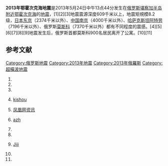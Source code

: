 **2013年鄂霍次克海地震**是2013年5月24日中午13点44分发生在[俄罗斯](../Page/俄罗斯.md "wikilink")[堪察加半岛附近](https://zh.wikipedia.org/wiki/堪察加半岛 "wikilink")[鄂霍次克海](../Page/鄂霍次克海.md "wikilink")的[地震](../Page/地震.md "wikilink")，\[1\]\[2\]\[3\]地震震源深度609千米以上，地震矩規模8.2级，[日本](../Page/日本.md "wikilink")[东京](../Page/东京.md "wikilink")（2374千米以外）、[中国](https://zh.wikipedia.org/wiki/中华人民共和国 "wikilink")[南京](https://zh.wikipedia.org/wiki/南京 "wikilink")（4000千米以外）、[哈萨克斯坦](../Page/哈萨克斯坦.md "wikilink")[阿特劳](https://zh.wikipedia.org/wiki/阿特劳 "wikilink")（7196千米以外）、俄罗斯[莫斯科](../Page/莫斯科.md "wikilink")（7370千米以外）都有不同程度的震感。\[4\]\[5\]\[6\]\[7\]\[8\]\[9\]地震发生后，俄罗斯首都莫斯科900名居民离开了公寓。\[10\]\[11\]

## 参考文献

[Category:俄罗斯地震](https://zh.wikipedia.org/wiki/Category:俄罗斯地震 "wikilink") [Category:2013年地震](https://zh.wikipedia.org/wiki/Category:2013年地震 "wikilink") [Category:2013年俄羅斯](https://zh.wikipedia.org/wiki/Category:2013年俄羅斯 "wikilink") [Category:超橫波地震](https://zh.wikipedia.org/wiki/Category:超橫波地震 "wikilink")

1.

2.
3.

4.  [kishou](http://www.seisvol.kishou.go.jp/eq/shindo_db/db_map/201305/24/A20130524144443410023053386302760156448704106650000080D0005213008400_table.html)

5.  [凤凰网资讯](http://news.ifeng.com/mainland/detail_2013_05/25/25697665_0.shtml)

6.  [azh](http://azh.kz/en/news/view/1584)

7.

8.

9.  [Jiji](http://www.jiji.com/jc/c?g=int_30&k=2013052400582)

10.
11.